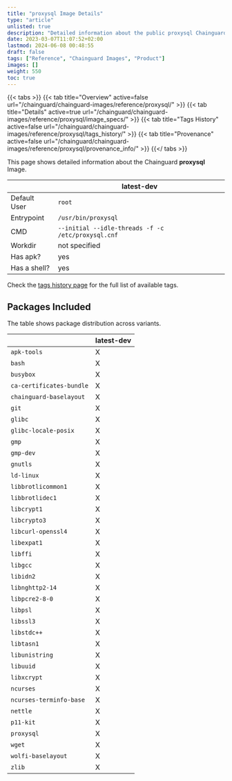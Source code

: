 ```yaml
---
title: "proxysql Image Details"
type: "article"
unlisted: true
description: "Detailed information about the public proxysql Chainguard Image."
date: 2023-03-07T11:07:52+02:00
lastmod: 2024-06-08 00:48:55
draft: false
tags: ["Reference", "Chainguard Images", "Product"]
images: []
weight: 550
toc: true
---
```


{{< tabs >}}
{{< tab title="Overview" active=false url="/chainguard/chainguard-images/reference/proxysql/" >}}
{{< tab title="Details" active=true url="/chainguard/chainguard-images/reference/proxysql/image_specs/" >}}
{{< tab title="Tags History" active=false url="/chainguard/chainguard-images/reference/proxysql/tags_history/" >}}
{{< tab title="Provenance" active=false url="/chainguard/chainguard-images/reference/proxysql/provenance_info/" >}}
{{</ tabs >}}

This page shows detailed information about the Chainguard **proxysql** Image.

|              | latest-dev                                         |
|--------------|----------------------------------------------------|
| Default User | `root`                                             |
| Entrypoint   | `/usr/bin/proxysql`                                |
| CMD          | `--initial --idle-threads -f -c /etc/proxysql.cnf` |
| Workdir      | not specified                                      |
| Has apk?     | yes                                                |
| Has a shell? | yes                                                |

Check the [tags history page](/chainguard/chainguard-images/reference/proxysql/tags_history/) for the full list of available tags.

## Packages Included
The table shows package distribution across variants.

|                          | latest-dev |
|--------------------------|------------|
| `apk-tools`              | X          |
| `bash`                   | X          |
| `busybox`                | X          |
| `ca-certificates-bundle` | X          |
| `chainguard-baselayout`  | X          |
| `git`                    | X          |
| `glibc`                  | X          |
| `glibc-locale-posix`     | X          |
| `gmp`                    | X          |
| `gmp-dev`                | X          |
| `gnutls`                 | X          |
| `ld-linux`               | X          |
| `libbrotlicommon1`       | X          |
| `libbrotlidec1`          | X          |
| `libcrypt1`              | X          |
| `libcrypto3`             | X          |
| `libcurl-openssl4`       | X          |
| `libexpat1`              | X          |
| `libffi`                 | X          |
| `libgcc`                 | X          |
| `libidn2`                | X          |
| `libnghttp2-14`          | X          |
| `libpcre2-8-0`           | X          |
| `libpsl`                 | X          |
| `libssl3`                | X          |
| `libstdc++`              | X          |
| `libtasn1`               | X          |
| `libunistring`           | X          |
| `libuuid`                | X          |
| `libxcrypt`              | X          |
| `ncurses`                | X          |
| `ncurses-terminfo-base`  | X          |
| `nettle`                 | X          |
| `p11-kit`                | X          |
| `proxysql`               | X          |
| `wget`                   | X          |
| `wolfi-baselayout`       | X          |
| `zlib`                   | X          |

